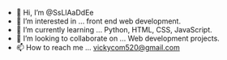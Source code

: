 - 👋 Hi, I’m @SsLlAaDdEe
- 👀 I’m interested in ... front end web development. 
- 🌱 I’m currently learning ... Python, HTML, CSS, JavaScript.
- 💞️ I’m looking to collaborate on ... Web development projects.
- 📫 How to reach me ... vickycom520@gmail.com

<!---
SsLlAaDdEe/SsLlAaDdEe is a ✨ special ✨ repository because its `README.md` (this file) appears on your GitHub profile.
You can click the Preview link to take a look at your changes.
--->
